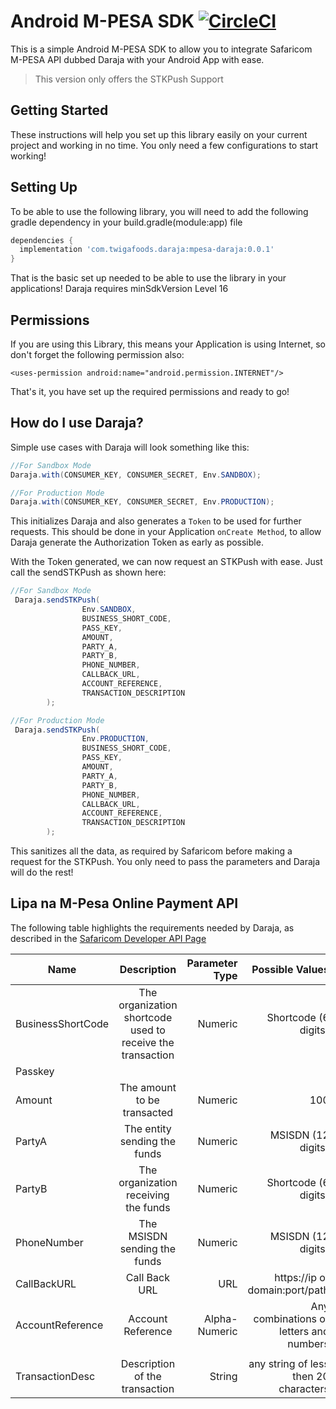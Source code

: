 # Android M-PESA SDK [![CircleCI](https://circleci.com/gh/twigaeng/android-mpesa-sdk/tree/master.svg?style=shield)](https://circleci.com/gh/twigaeng/android-mpesa-sdk/tree/master)
This is a simple Android M-PESA SDK to allow you to integrate Safaricom M-PESA API dubbed Daraja with your Android App with ease. 
> This version only offers the STKPush Support

## Getting Started
These instructions will help you set up this library easily on your current project and working in no time. You only need a few configurations to start working!

## Setting Up
To be able to use the following library, you will need to add the following gradle dependency in your build.gradle(module:app) file

```gradle
dependencies {
  implementation 'com.twigafoods.daraja:mpesa-daraja:0.0.1'
}
```

That is the basic set up needed to be able to use the library in your applications! Daraja requires minSdkVersion Level 16 

## Permissions
If you are using this Library, this means your Application is using Internet, so don't forget the following permission also:

```
<uses-permission android:name="android.permission.INTERNET"/>
```

That's it, you have set up the required permissions and ready to go!

## How do I use Daraja?

Simple use cases with Daraja will look something like this:

```java
//For Sandbox Mode
Daraja.with(CONSUMER_KEY, CONSUMER_SECRET, Env.SANDBOX);

//For Production Mode
Daraja.with(CONSUMER_KEY, CONSUMER_SECRET, Env.PRODUCTION);
```
This initializes Daraja and also generates a `Token` to be used for further requests. This should be done in your Application `onCreate Method`, to allow Daraja generate the Authorization Token as early as possible.

With the Token generated, we can now request an STKPush with ease. Just call the sendSTKPush as shown here:

```java
//For Sandbox Mode
 Daraja.sendSTKPush(
                Env.SANDBOX,
                BUSINESS_SHORT_CODE,
                PASS_KEY,
                AMOUNT,
                PARTY_A,
                PARTY_B,
                PHONE_NUMBER,
                CALLBACK_URL,
                ACCOUNT_REFERENCE,
                TRANSACTION_DESCRIPTION
        );

//For Production Mode
 Daraja.sendSTKPush(
                Env.PRODUCTION,
                BUSINESS_SHORT_CODE,
                PASS_KEY,
                AMOUNT,
                PARTY_A,
                PARTY_B,
                PHONE_NUMBER,
                CALLBACK_URL,
                ACCOUNT_REFERENCE,
                TRANSACTION_DESCRIPTION
        );
```

This sanitizes all the data, as required by Safaricom before making a request for the STKPush. You only need to pass the parameters and Daraja will do the rest!

## Lipa na M-Pesa Online Payment API

The following table highlights the requirements needed by Daraja, as described in the [Safaricom Developer API Page](https://developer.safaricom.co.ke/lipa-na-m-pesa-online/apis/post/stkpush/v1/processrequest)

| Name                  | Description           | Parameter Type    | Possible Values |
| -------------         |:--------------------: | ----------------: | ---------------:|
| BusinessShortCode     | The organization shortcode used to receive the transaction        | Numeric             | Shortcode (6 digits)           |
| Passkey     |        |              |           |
| Amount     | The amount to be transacted      | Numeric             | 100           |
| PartyA     | The entity sending the funds        | Numeric             | MSISDN (12 digits)          |
| PartyB     | The organization receiving the funds        | Numeric             | Shortcode (6 digits)           |
| PhoneNumber     | The MSISDN sending the funds        | Numeric             | MSISDN (12 digits)          |
| CallBackURL     | Call Back URL        | URL             | https://ip or domain:port/path           |
| AccountReference     | Account Reference        | Alpha-Numeric	             | Any combinations of letters and numbers
           |
| TransactionDesc     | Description of the transaction        | String             | any string of less then 20 characters          |
